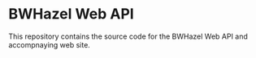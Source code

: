 # BWHazel Web API

This repository contains the source code for the BWHazel Web API and accompnaying web site.
